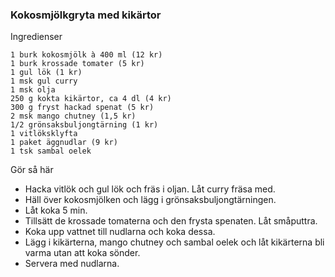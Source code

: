 ### Kokosmjölkgryta med kikärtor
Ingredienser

    1 burk kokosmjölk à 400 ml (12 kr)
    1 burk krossade tomater (5 kr)
    1 gul lök (1 kr)
    1 msk gul curry
    1 msk olja
    250 g kokta kikärtor, ca 4 dl (4 kr)
    300 g fryst hackad spenat (5 kr)
    2 msk mango chutney (1,5 kr)
    1/2 grönsaksbuljongtärning (1 kr)
    1 vitlöksklyfta
    1 paket äggnudlar (9 kr)
    1 tsk sambal oelek

Gör så här

- Hacka vitlök och gul lök och fräs i oljan. Låt curry fräsa med.
- Häll över kokosmjölken och lägg i grönsaksbuljongtärningen.
- Låt koka 5 min.
- Tillsätt de krossade tomaterna och den frysta spenaten. Låt småputtra.
- Koka upp vattnet till nudlarna och koka dessa.
- Lägg i kikärterna, mango chutney och sambal oelek och låt kikärterna bli varma utan att koka sönder.
- Servera med nudlarna.
